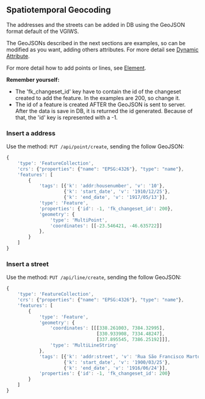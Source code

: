 ## Spatiotemporal Geocoding


The addresses and the streets can be added in DB using the GeoJSON format default of the VGIWS.

The GeoJSONs described in the next sections are examples, so can be modified as you want, adding others attributes. For more detail see [Dynamic Attribute](../feature/dynamic_attribute.md).

For more detail how to add points or lines, see [Element](../feature/element.md).

**Remember yourself:**
- The 'fk_changeset_id' key have to contain the id of the changeset created to add the feature. In the examples are 200, so change it.
- The id of a feature is created AFTER the GeoJSON is sent to server. After the data is save in DB, it is returned the id generated. Because of that, the 'id' key is represented with a -1.


### Insert a address

Use the method: ```PUT /api/point/create```, sending the follow GeoJSON:

```javascript
{
    'type': 'FeatureCollection',
    'crs': {"properties": {"name": "EPSG:4326"}, "type": "name"},
    'features': [
        {
            'tags': [{'k': 'addr:housenumber', 'v': '10'},
                     {'k': 'start_date', 'v': '1910/12/25'},
                     {'k': 'end_date', 'v': '1917/05/13'}],
            'type': 'Feature',
            'properties': {'id': -1, 'fk_changeset_id': 200},
            'geometry': {
                'type': 'MultiPoint',
                'coordinates': [[-23.546421, -46.635722]]
            },
        }
    ]
}
```


### Insert a street

Use the method: ```PUT /api/line/create```, sending the follow GeoJSON:

```javascript
{
    'type': 'FeatureCollection',
    'crs': {"properties": {"name": "EPSG:4326"}, "type": "name"},
    'features': [
        {
            'type': 'Feature',
            'geometry': {
                'coordinates': [[[338.261003, 7384.32995],
                                 [330.933908, 7334.48247],
                                 [337.895545, 7386.25192]]],
                'type': 'MultiLineString'
            },
            'tags': [{'k': 'addr:street', 'v': 'Rua São Francisco Marto'},
                     {'k': 'start_date', 'v': '1900/03/25'},
                     {'k': 'end_date', 'v': '1916/06/24'}],
            'properties': {'id': -1, 'fk_changeset_id': 200}
        }
    ]
}
```

